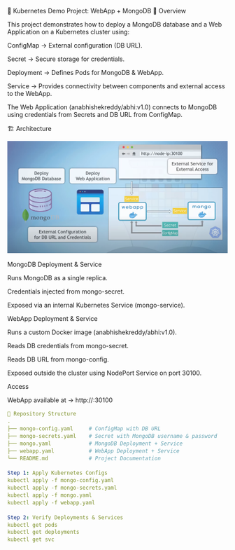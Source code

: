 🚀 Kubernetes Demo Project: WebApp + MongoDB
📌 Overview

This project demonstrates how to deploy a MongoDB database and a Web Application on a Kubernetes cluster using:

ConfigMap → External configuration (DB URL).

Secret → Secure storage for credentials.

Deployment → Defines Pods for MongoDB & WebApp.

Service → Provides connectivity between components and external access to the WebApp.

The Web Application (anabhishekreddy/abhi:v1.0) connects to MongoDB using credentials from Secrets and DB URL from ConfigMap.

🏗️ Architecture

![Architecture](images/image.png)


MongoDB Deployment & Service

Runs MongoDB as a single replica.

Credentials injected from mongo-secret.

Exposed via an internal Kubernetes Service (mongo-service).

WebApp Deployment & Service

Runs a custom Docker image (anabhishekreddy/abhi:v1.0).

Reads DB credentials from mongo-secret.

Reads DB URL from mongo-config.

Exposed outside the cluster using NodePort Service on port 30100.

Access

WebApp available at → http://<node-ip>:30100
```yaml 
📂 Repository Structure
.
├── mongo-config.yaml     # ConfigMap with DB URL
├── mongo-secrets.yaml    # Secret with MongoDB username & password
├── mongo.yaml            # MongoDB Deployment + Service
├── webapp.yaml           # WebApp Deployment + Service
└── README.md             # Project Documentation

Step 1: Apply Kubernetes Configs
kubectl apply -f mongo-config.yaml
kubectl apply -f mongo-secrets.yaml
kubectl apply -f mongo.yaml
kubectl apply -f webapp.yaml

Step 2: Verify Deployments & Services
kubectl get pods
kubectl get deployments
kubectl get svc
